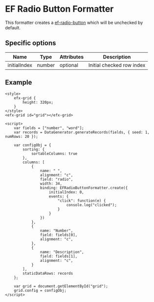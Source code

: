# EF Radio Button Formatter

This formatter creates a [ef-radio-button](https://ui.refinitiv.com/elements/radio-button) which will be unchecked by default.

## Specific options

| Name          | Type   | Attributes | Description                                               |
| ------------- | ------ | ---------- | --------------------------------------------------------- |
| initialIndex  | number | optional   | Initial checked row index                                 |

## Example

```live
<style>
	efx-grid {
		height: 320px;
	}
</style>
<efx-grid id="grid"></efx-grid>

<script>
	var fields = ["number", "word"];
	var records = DataGenerator.generateRecords(fields, { seed: 1, numRows: 20 });

	var configObj = {
		sorting: {
			sortableColumns: true
		},
		columns: [
			{
				name: " ",
				alignment: "c",
				field: "radio",
				width: 34,
				binding: EFRadioButtonFormatter.create({
					initialIndex: 0,
					events: {
						"click": function(e) {
							console.log("clicked");
						}
					}
				})
			},
			{
				name: "Number",
				field: fields[0],
				alignment: "c",
			},
			{
				name: "Description",
				field: fields[1],
				alignment: "c",
			}
		],
		staticDataRows: records
	};

	var grid = document.getElementById("grid");
	grid.config = configObj;
</script>
```
